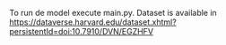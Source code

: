 To run de model execute main.py. Dataset is available in https://dataverse.harvard.edu/dataset.xhtml?persistentId=doi:10.7910/DVN/EGZHFV 
